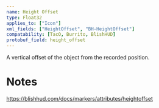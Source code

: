 ```yaml
---
name: Height Offset
type: Float32
applies_to: ["Icon"]
xml_fields: ["HeightOffset", "BH-HeightOffset"]
compatability: [TacO, Burrito, BlishHUD]
protobuf_field: height_offset
---
```

A vertical offset of the object from the recorded position.

Notes
=====
https://blishhud.com/docs/markers/attributes/heightoffset
